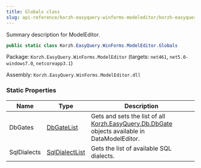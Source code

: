 ```yaml
---
title: Globals class
slug: api-reference/korzh-easyquery-winforms-modeleditor/korzh-easyquery-winforms-modeleditor-namespace/globals-class
---
```


Summary description for ModelEditor.
```csharp
public static class Korzh.EasyQuery.WinForms.ModelEditor.Globals

```
Package: `Korzh.EasyQuery.WinForms.ModelEditor` (targets: `net461`, `net5.0-windows7.0`, `netcoreapp3.1`)

Assembly: `Korzh.EasyQuery.WinForms.ModelEditor.dll`

### Static Properties

| Name | Type | Description | 
| --- | --- | --- | 
| DbGates | [DbGateList](//easyquery/docs/api-reference/korzh-easyquery-db/korzh-easyquery-db-namespace/dbgatelist-class) | Gets and sets the list of all [Korzh.EasyQuery.Db.DbGate](//easyquery/docs/api-reference/korzh-easyquery-db/korzh-easyquery-db-namespace/dbgate-class) objects available in DataModelEditor. | 
| SqlDialects | [SqlDialectList](//easyquery/docs/api-reference/korzh-easyquery-db/korzh-easyquery-db-namespace/sqldialectlist-class) | Gets the list of available SQL dialects. |